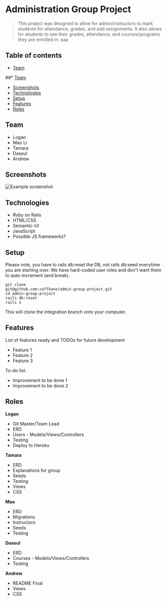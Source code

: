 # Administration Group Project
> This project was designed to allow for admin/instructors to mark students for attendance, grades, and add assignments.
It also allows for students to see their grades, attendance, and courses/programs they are enrolled in.
aaa
## Table of contents
* [Team](#team)

##* [Team](#team)
* [Screenshots](#screenshots)
* [Technologies](#technologies)
* [Setup](#setup)
* [Features](#features)
* [Roles](#roles)

## Team
* Logan
* Mao Li
* Tamara
* Daseul
* Andrew

## Screenshots
![Example screenshot](./img/screenshot.png)

## Technologies
* Ruby on Rails
* HTML/CSS
* Semantic-UI
* JavaScript
* Possible JS frameworks?

## Setup
Please note, you have to rails db:reset the DB, not rails db:seed everytime you are starting over. We have hard-coded user roles and don't want them to auto-increment (and break).

```
git clone 
git@github.com:caffkane/admin-group-project.git
cd admin-group-project
rails db:reset
rails s
```
This will clone the integration branch onto your computer.

## Features
List of features ready and TODOs for future development
* Feature 1
* Feature 2
* Feature 3

To-do list:
* Improvement to be done 1
* Improvement to be done 2

## Roles
**Logan**
* Git Master/Team Lead
* ERD
* Users - Models/Views/Controllers 
* Testing
* Deploy to Heroku

**Tamara**
* ERD
* Explanations for group
* Seeds
* Testing
* Views
* CSS

**Mao**
* ERD
* Migrations
* Instructors
* Seeds
* Testing

**Daseul**
* ERD
* Courses - Models/Views/Controllers
* Testing

**Andrew**
* README Final
* Views
* CSS
